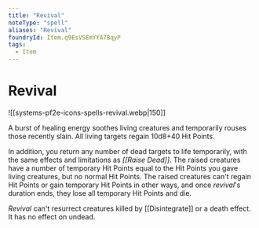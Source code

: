 ```yaml
---
title: "Revival"
noteType: "spell"
aliases: "Revival"
foundryId: Item.q9EsVSEmYYA7BqyP
tags:
  - Item
---
```


# Revival
![[systems-pf2e-icons-spells-revival.webp|150]]

A burst of healing energy soothes living creatures and temporarily rouses those recently slain. All living targets regain 10d8+40 Hit Points.

In addition, you return any number of dead targets to life temporarily, with the same effects and limitations as _[[Raise Dead]]_. The raised creatures have a number of temporary Hit Points equal to the Hit Points you gave living creatures, but no normal Hit Points. The raised creatures can't regain Hit Points or gain temporary Hit Points in other ways, and once _revival_'s duration ends, they lose all temporary Hit Points and die.

_Revival_ can't resurrect creatures killed by [[Disintegrate]] or a death effect. It has no effect on undead.
